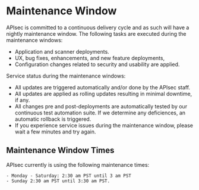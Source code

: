 # Maintenance Window

APIsec is committed to a continuous delivery cycle and as such will have a nightly maintenance window.
The following tasks are executed during the maintenance windows:

- Application and scanner deployments.
- UX, bug fixes, enhancements, and new feature deployments,
- Configuration changes related to security and usability are applied.

Service status during the maintenance windows:

- All updates are triggered automatically and/or done by the APIsec staff.
- All updates are applied as rolling updates resulting in minimal downtime, if any. 
- All changes pre and post-deployments are automatically tested by our continuous test automation suite.  If we determine any deficiences, an automatic rollback is triggered.
- If you experience service issues during the maintenance window, please wait a few minutes and try again.

## Maintenance Window Times

APIsec currently is using the following maintenance times:

```
- Monday - Saturday: 2:30 am PST until 3 am PST
- Sunday 2:30 am PST until 3:30 am PST.
```
